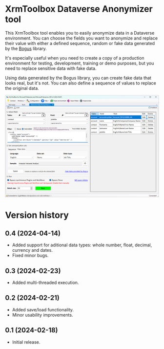 # XrmToolbox Dataverse Anonymizer tool

This XrmToolbox tool enables you to easily anonymize data in a Dataverse environment.
You can choose the fields you want to anonymize and replace their value with either a defined sequence, random or fake data generated by the [Bogus](https://github.com/bchavez/Bogus) library.

It's especially useful when you need to create a copy of a production environment for testing, development, training or demo purposes, but you need to replace sensitive data with fake data.

Using data generated by the Bogus library, you can create fake data that looks real, but it's not. You can also define a sequence of values to replace the original data.

![Screenshot](https://github.com/kowgli/XrmToolBox.DataverseAnonymizer/blob/master/Docs/DDA_Screenshot.png?raw=true)

# Version history

## 0.4 (2024-04-14)
- Added support for aditional data types: whole number, float, decimal, currency and dates.
- Fixed minor bugs. 

## 0.3 (2024-02-23)
- Added multi-threaded execution.

## 0.2 (2024-02-21)
- Added save/load functionality.
- Minor usability improvements.

## 0.1 (2024-02-18)
- Initial release.